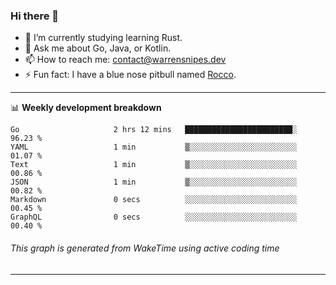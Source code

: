 ### Hi there 👋

- 🌱 I’m currently studying learning Rust.
- 💬 Ask me about Go, Java, or Kotlin.
- 📫 How to reach me: contact@warrensnipes.dev
- ⚡ Fun fact: I have a blue nose pitbull named [Rocco](https://i.imgur.com/iLsSCKu.jpg).

-------

📊 **Weekly development breakdown**
<!--START_SECTION:waka-->

```text
Go                     2 hrs 12 mins   ████████████████████████░   96.23 %
YAML                   1 min           ▒░░░░░░░░░░░░░░░░░░░░░░░░   01.07 %
Text                   1 min           ▒░░░░░░░░░░░░░░░░░░░░░░░░   00.86 %
JSON                   1 min           ▒░░░░░░░░░░░░░░░░░░░░░░░░   00.82 %
Markdown               0 secs          ░░░░░░░░░░░░░░░░░░░░░░░░░   00.45 %
GraphQL                0 secs          ░░░░░░░░░░░░░░░░░░░░░░░░░   00.40 %
```

<!--END_SECTION:waka-->
###### *This graph is generated from WakeTime using active coding time*
-------
